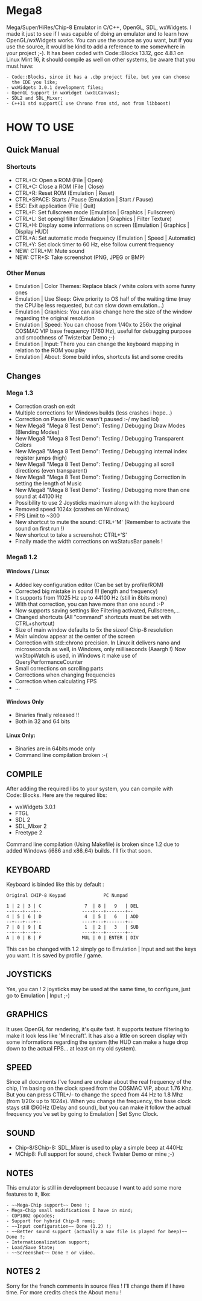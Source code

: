 Mega8
=====

Mega/Super/HiRes/Chip-8 Emulator in C/C++, OpenGL, SDL, wxWidgets.
I made it just to see if I was capable of doing an emulator and to learn how
OpenGL/wxWidgets works. You can use the source as you want, but if you use the source,
it would be kind to add a reference to me somewhere in your project ;-). It has been coded
with Code::Blocks 13.12, gcc 4.8.1 on Linux Mint 16, it should compile as well
on other systems, be aware that you must have:

    - Code::Blocks, since it has a .cbp project file, but you can choose
      the IDE you like;
    - wxWidgets 3.0.1 development files;
    - OpenGL Support in wxWidget (wxGLCanvas);
    - SDL2 and SDL_Mixer;
    - C++11 std support(I use Chrono from std, not from libboost)

HOW TO USE
==========

## Quick Manual

### Shortcuts

- CTRL+O: Open a ROM (File | Open)
- CTRL+C: Close a ROM (File | Close)
- CTRL+R: Reset ROM (Emulation | Reset)
- CTRL+SPACE: Starts / Pause (Emulation | Start / Pause)
- ESC: Exit application (File | Quit)
- CTRL+F: Set fullscreen mode (Emulation | Graphics | Fullscreen)
- CTRL+L: Set opengl filter (Emulation | Graphics | Filter Texture)
- CTRL+H: Display some informations on screen (Emulation | Graphics | Display HUD)
- CTRL+A: Set automatic mode frequency  (Emulation | Speed | Automatic)
- CTRL+Y: Set clock timer to 60 Hz, else follow current frequency
- NEW: CTRL+M: Mute sound
- NEW: CTR+S: Take screenshot (PNG, JPEG or BMP)


### Other Menus

- Emulation | Color Themes: Replace black / white colors with some funny ones
- Emulation | Use Sleep: Give priority to OS half of the waiting time (may the CPU be less requested, but can slow down emulation...) 
- Emulation | Graphics: You can also change here the size of the window regarding the original resolution
- Emulation | Speed: You can choose from 1/40x to 256x the original COSMAC VIP base frequency (1760 Hz), useful for debugging purpose and smoothness of Twisterbar Demo ;-)
- Emulation | Input: There you can change the keyboard mapping in relation to the ROM you play
- Emulation | About: Some build infos, shortcuts list and some credits

## Changes

### Mega 1.3

- Correction crash on exit
- Multiple corrections for Windows builds (less crashes i hope...)
- Correction on Pause (Music wasn't paused :-/ my bad lol)
- New Mega8 "Mega 8 Test Demo": Testing / Debugging Draw Modes (Blending Modes)
- New Mega8 "Mega 8 Test Demo": Testing / Debugging Transparent Colors
- New Mega8 "Mega 8 Test Demo": Testing / Debugging internal index register jumps (high)
- New Mega8 "Mega 8 Test Demo": Testing / Debugging all scroll directions (even transparent)
- New Mega8 "Mega 8 Test Demo": Testing / Debugging Correction in setting the length of Music
- New Mega8 "Mega 8 Test Demo": Testing / Debugging more than one sound at 44100 Hz
- Possibility to use 2 Joysticks maximum along with the keyboard
- Removed speed 1024x (crashes on Windows)
- FPS Limit to ~300
- New shortcut to mute the sound: CTRL+'M' (Remember to activate the sound on first run !)
- New shortcut to take a screenshot: CTRL+'S'
- Finally made the width corrections on wxStatusBar panels !

### Mega8 1.2

#### Windows / Linux
- Added key configuration editor (Can be set by profile/ROM)
- Corrected big mistake in sound !!! (length and frequency)
- It supports from 11025 Hz up to 44100 Hz (still in 8bits mono)
- With that correction, you can have more than one sound :-P
- Now supports saving settings like Filtering activated, Fullscreen,...
- Changed shortcuts (All "command" shortcuts must be set with CTRL+shortcut)
- Size of main window defaults to 5x the sizeof Chip-8 resolution
- Main window appear at the center of the screen
- Correction with std::chrono precision. In Linux it delivers nano and microseconds as well, in Windows, only milliseconds (Aaargh !)
  Now wxStopWatch is used, in Windows it make use of QueryPerformanceCounter
- Small corrections on scrolling parts
- Corrections when changing frequencies
- Correction when calculating FPS
- ...

#### Windows Only
- Binaries finally released !!
- Both in 32 and 64 bits

#### Linux Only:
- Binaries are in 64bits mode only
- Command line compilation broken :-(

## COMPILE

After adding the required libs to your system, you can compile with Code::Blocks. Here are the required libs:

- wxWidgets 3.0.1
- FTGL
- SDL 2
- SDL_Mixer 2
- Freetype 2

Command line compilation (Using Makefile) is broken since 1.2 due to added Windows (i686 and x86_64) builds. 
I'll fix that soon.

## KEYBOARD

Keyboard is binded like this by default :

    Original CHIP-8 Keypad              PC Numpad

    1 | 2 | 3 | C                7  | 8 |   9   | DEL
    --+---+---+--               ----+---+-------+--
    4 | 5 | 6 | D                4  | 5 |   6   | ADD
    --+---+---+--               ----+---+-------+--
    7 | 8 | 9 | E                1  | 2 |   3   | SUB
    --+---+---+--               ----+---+-------+--
    A | 0 | B | F               MUL | 0 | ENTER | DIV

This can be changed with 1.2 simply go to Emulation | Input and set the keys you want. 
It is saved by profile / game.

## JOYSTICKS

Yes, you can ! 2 joysticks may be used at the same time, to configure, just go to Emulation | Input ;-)

## GRAPHICS

It uses OpenGL for rendering, it's quite fast. It supports texture filtering
to make it look less like 'Minecraft'. It has also a little on screen display with some
informations regarding the system (the HUD can make a huge drop down
to the actual FPS... at least on my old system).

## SPEED

Since all documents I've found are unclear about the real frequency of the chip,
I'm basing on the clock speed from the COSMAC VIP, about 1.76 Khz.
But you can press CTRL+/- to change the speed from 44 Hz to 1.8 Mhz (from 1/20x up to 1024x).
When you change the frequency, the base clock stays still @60Hz (Delay and sound),
but you can make it follow the actual frequency you've set by going to Emulation | Set Sync Clock.

## SOUND

- Chip-8/SChip-8: SDL_Mixer is used to play a simple beep at 440Hz
- MChip8: Full support for sound, check Twister Demo or mine ;-)

## NOTES

This emulator is still in development because I want to add some
more features to it, like:

    - ~~Mega-Chip support~~ Done !;
    - Mega-Chip small modifications I have in mind;
    - CDP1802 opcodes;
    - Support for hybrid Chip-8 roms;
    - ~~Input configuration~~ Done (1.2) !;
    - ~~Better sound support (actually a wav file is played for beep)~~ Done !;
    - Internationalization support;
    - Load/Save State;
    - ~~Screenshot~~ Done ! or video.

## NOTES 2

Sorry for the french comments in source files ! I'll change them if I have time.
For more credits check the About menu !
